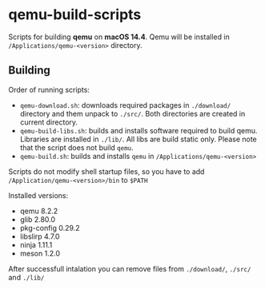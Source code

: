 # qemu-build-scripts

Scripts for building **qemu** on **macOS 14.4**. Qemu will be installed in `/Applications/qemu-<version>` directory.

## Building

Order of running scripts:

- `qemu-download.sh`: downloads required packages in `./download/` directory and them unpack to `./src/`. Both directories are created in current directory.
- `qemu-build-libs.sh`: builds and installs software required to build qemu. Libraries are installed in `./lib/`. All libs are build static only. Please note that the script does not build `qemu`.
- `qemu-build.sh`: builds and installs `qemu` in `/Applications/qemu-<version>`

Scripts do not modify shell startup files, so you have to add `/Application/qemu-<version>/bin` to `$PATH`

Installed versions:
- qemu 8.2.2
- glib 2.80.0
- pkg-config 0.29.2
- libslirp 4.7.0
- ninja 1.11.1
- meson 1.2.0

After successfull intalation you can remove files from `./download/`, `./src/` and `./lib/`
